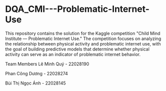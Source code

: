 # DQA_CMI---Problematic-Internet-Use
This repository contains the solution for the Kaggle competition "Child Mind Institute — Problematic Internet Use." The competition focuses on analyzing the relationship between physical activity and problematic internet use, with the goal of building predictive models that determine whether physical activity can serve as an indicator of problematic internet behavior.

Team Members
Lê Minh Quý - 22028190

Phan Công Dương - 22028274

Bùi Thị Ngọc Ánh - 22028145
